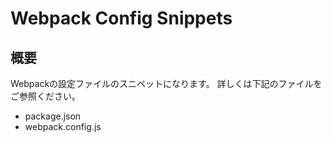 # Webpack Config Snippets

## 概要

Webpackの設定ファイルのスニペットになります。
詳しくは下記のファイルをご参照ください。

* package.json
* webpack.config.js